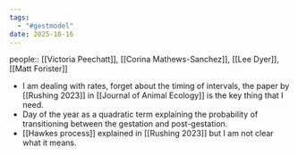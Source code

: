 ```yaml
---
tags:
  - "#gestmodel"
date: 2025-10-16
---
```

people:: [[Victoria Peechatt]], [[Corina Mathews-Sanchez]], [[Lee Dyer]], [[Matt Forister]]
- I am dealing with rates, forget about the timing of intervals, the paper by [[Rushing 2023]] in [[Journal of Animal Ecology]] is the key thing that I need. 
- Day of the year as a quadratic term explaining the probability of transitioning between the gestation and post-gestation. 
- [[Hawkes process]] explained in [[Rushing 2023]] but I am not clear what it means. 

